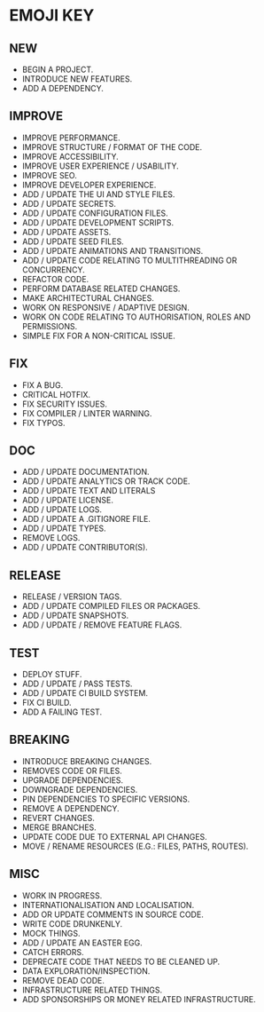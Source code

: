 # EMOJI KEY

## NEW

- BEGIN A PROJECT.
- INTRODUCE NEW FEATURES.
- ADD A DEPENDENCY.

## IMPROVE

- IMPROVE PERFORMANCE.
- IMPROVE STRUCTURE / FORMAT OF THE CODE.
- IMPROVE ACCESSIBILITY.
- IMPROVE USER EXPERIENCE / USABILITY.
- IMPROVE SEO.
- IMPROVE DEVELOPER EXPERIENCE.
- ADD / UPDATE THE UI AND STYLE FILES.
- ADD / UPDATE SECRETS.
- ADD / UPDATE CONFIGURATION FILES.
- ADD / UPDATE DEVELOPMENT SCRIPTS.
- ADD / UPDATE ASSETS.
- ADD / UPDATE SEED FILES.
- ADD / UPDATE ANIMATIONS AND TRANSITIONS.
- ADD / UPDATE CODE RELATING TO MULTITHREADING OR CONCURRENCY.
- REFACTOR CODE.
- PERFORM DATABASE RELATED CHANGES.
- MAKE ARCHITECTURAL CHANGES.
- WORK ON RESPONSIVE / ADAPTIVE DESIGN.
- WORK ON CODE RELATING TO AUTHORISATION, ROLES AND PERMISSIONS.
- SIMPLE FIX FOR A NON-CRITICAL ISSUE.

## FIX

- FIX A BUG.
- CRITICAL HOTFIX.
- FIX SECURITY ISSUES.
- FIX COMPILER / LINTER WARNING.
- FIX TYPOS.

## DOC

- ADD / UPDATE DOCUMENTATION.
- ADD / UPDATE ANALYTICS OR TRACK CODE.
- ADD / UPDATE TEXT AND LITERALS
- ADD / UPDATE LICENSE.
- ADD / UPDATE LOGS.
- ADD / UPDATE A .GITIGNORE FILE.
- ADD / UPDATE TYPES.
- REMOVE LOGS.
- ADD / UPDATE CONTRIBUTOR(S).

## RELEASE

- RELEASE / VERSION TAGS.
- ADD / UPDATE COMPILED FILES OR PACKAGES.
- ADD / UPDATE SNAPSHOTS.
- ADD / UPDATE / REMOVE FEATURE FLAGS.

## TEST

- DEPLOY STUFF.
- ADD / UPDATE / PASS TESTS.
- ADD / UPDATE CI BUILD SYSTEM.
- FIX CI BUILD.
- ADD A FAILING TEST.

## BREAKING

- INTRODUCE BREAKING CHANGES.
- REMOVES CODE OR FILES.
- UPGRADE DEPENDENCIES.
- DOWNGRADE DEPENDENCIES.
- PIN DEPENDENCIES TO SPECIFIC VERSIONS.
- REMOVE A DEPENDENCY.
- REVERT CHANGES.
- MERGE BRANCHES.
- UPDATE CODE DUE TO EXTERNAL API CHANGES.
- MOVE / RENAME RESOURCES (E.G.: FILES, PATHS, ROUTES).

## MISC

- WORK IN PROGRESS.
- INTERNATIONALISATION AND LOCALISATION.
- ADD OR UPDATE COMMENTS IN SOURCE CODE.
- WRITE CODE DRUNKENLY.
- MOCK THINGS.
- ADD / UPDATE AN EASTER EGG.
- CATCH ERRORS.
- DEPRECATE CODE THAT NEEDS TO BE CLEANED UP.
- DATA EXPLORATION/INSPECTION.
- REMOVE DEAD CODE.
- INFRASTRUCTURE RELATED THINGS.
- ADD SPONSORSHIPS OR MONEY RELATED INFRASTRUCTURE.
